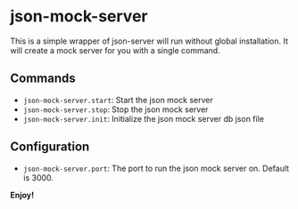 # json-mock-server

This is a simple wrapper of json-server will run without global installation. It will create a mock server for you with a single command.

## Commands
* `json-mock-server.start`: Start the json mock server
* `json-mock-server.stop`: Stop the json mock server
* `json-mock-server.init`: Initialize the json mock server db json file

## Configuration
* `json-mock-server.port`: The port to run the json mock server on. Default is 3000.


**Enjoy!**
